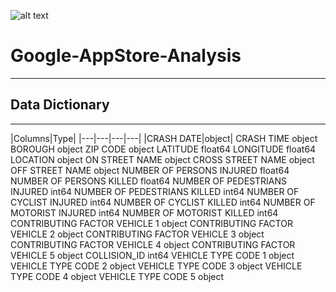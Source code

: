 ![alt text](https://mir-s3-cdn-cf.behance.net/project_modules/disp/8b93f493218525.5e5f30f54914e.gif)
# Google-AppStore-Analysis

---
## Data Dictionary
---
|Columns|Type|
|---|---|---|---|
|CRASH DATE|object|
CRASH TIME                        object
BOROUGH                           object
ZIP CODE                          object
LATITUDE                         float64
LONGITUDE                        float64
LOCATION                          object
ON STREET NAME                    object
CROSS STREET NAME                 object
OFF STREET NAME                   object
NUMBER OF PERSONS INJURED        float64
NUMBER OF PERSONS KILLED         float64
NUMBER OF PEDESTRIANS INJURED      int64
NUMBER OF PEDESTRIANS KILLED       int64
NUMBER OF CYCLIST INJURED          int64
NUMBER OF CYCLIST KILLED           int64
NUMBER OF MOTORIST INJURED         int64
NUMBER OF MOTORIST KILLED          int64
CONTRIBUTING FACTOR VEHICLE 1     object
CONTRIBUTING FACTOR VEHICLE 2     object
CONTRIBUTING FACTOR VEHICLE 3     object
CONTRIBUTING FACTOR VEHICLE 4     object
CONTRIBUTING FACTOR VEHICLE 5     object
COLLISION_ID                       int64
VEHICLE TYPE CODE 1               object
VEHICLE TYPE CODE 2               object
VEHICLE TYPE CODE 3               object
VEHICLE TYPE CODE 4               object
VEHICLE TYPE CODE 5               object
